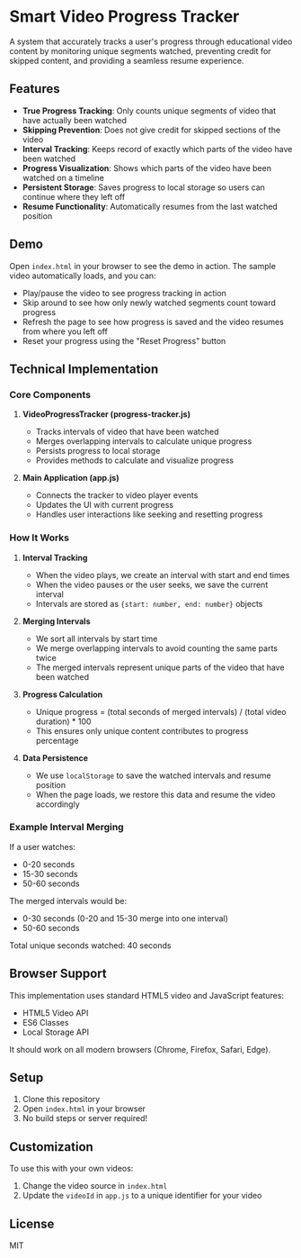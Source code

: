 # Smart Video Progress Tracker

A system that accurately tracks a user's progress through educational video content by monitoring unique segments watched, preventing credit for skipped content, and providing a seamless resume experience.

## Features

- **True Progress Tracking**: Only counts unique segments of video that have actually been watched
- **Skipping Prevention**: Does not give credit for skipped sections of the video
- **Interval Tracking**: Keeps record of exactly which parts of the video have been watched
- **Progress Visualization**: Shows which parts of the video have been watched on a timeline
- **Persistent Storage**: Saves progress to local storage so users can continue where they left off
- **Resume Functionality**: Automatically resumes from the last watched position

## Demo

Open `index.html` in your browser to see the demo in action. The sample video automatically loads, and you can:
- Play/pause the video to see progress tracking in action
- Skip around to see how only newly watched segments count toward progress
- Refresh the page to see how progress is saved and the video resumes from where you left off
- Reset your progress using the "Reset Progress" button

## Technical Implementation

### Core Components

1. **VideoProgressTracker (progress-tracker.js)**
   - Tracks intervals of video that have been watched
   - Merges overlapping intervals to calculate unique progress
   - Persists progress to local storage
   - Provides methods to calculate and visualize progress

2. **Main Application (app.js)**
   - Connects the tracker to video player events
   - Updates the UI with current progress
   - Handles user interactions like seeking and resetting progress

### How It Works

1. **Interval Tracking**
   - When the video plays, we create an interval with start and end times
   - When the video pauses or the user seeks, we save the current interval
   - Intervals are stored as `{start: number, end: number}` objects

2. **Merging Intervals**
   - We sort all intervals by start time
   - We merge overlapping intervals to avoid counting the same parts twice
   - The merged intervals represent unique parts of the video that have been watched

3. **Progress Calculation**
   - Unique progress = (total seconds of merged intervals) / (total video duration) * 100
   - This ensures only unique content contributes to progress percentage

4. **Data Persistence**
   - We use `localStorage` to save the watched intervals and resume position
   - When the page loads, we restore this data and resume the video accordingly

### Example Interval Merging

If a user watches:
- 0-20 seconds
- 15-30 seconds
- 50-60 seconds

The merged intervals would be:
- 0-30 seconds (0-20 and 15-30 merge into one interval)
- 50-60 seconds

Total unique seconds watched: 40 seconds

## Browser Support

This implementation uses standard HTML5 video and JavaScript features:
- HTML5 Video API
- ES6 Classes
- Local Storage API

It should work on all modern browsers (Chrome, Firefox, Safari, Edge).

## Setup

1. Clone this repository
2. Open `index.html` in your browser
3. No build steps or server required!

## Customization

To use this with your own videos:
1. Change the video source in `index.html`
2. Update the `videoId` in `app.js` to a unique identifier for your video

## License

MIT 